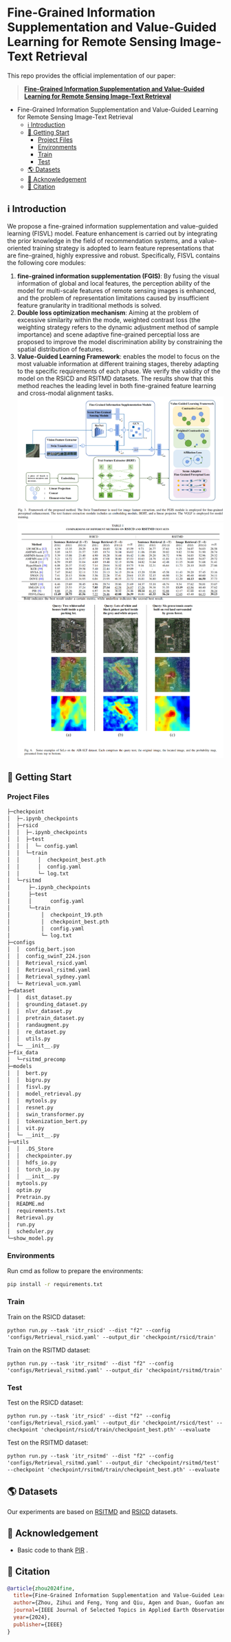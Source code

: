 # Fine-Grained Information Supplementation and Value-Guided Learning for Remote Sensing Image-Text Retrieval
This repo provides the official implementation of our paper:
> [**Fine-Grained Information Supplementation and Value-Guided Learning for Remote Sensing Image-Text Retrieval**](https://ieeexplore.ieee.org/stamp/stamp.jsp?arnumber=10716520)

- Fine-Grained Information Supplementation and Value-Guided Learning for Remote Sensing Image-Text Retrieval
  - [ℹ️ Introduction](#ℹ️-introduction)
  - [🎯 Getting Start](#-getting-start)
    - [Project Files](#project-files)
    - [Environments](#environments)
    - [Train](#train)
    - [Test](#test)
  - [🌎 Datasets](#-datasets)
  - [🙏 Acknowledgement](#-acknowledgement)
  - [📝 Citation](#-citation)

## ℹ️ Introduction
We propose a fine-grained information supplementation and value-guided learning (FISVL) model. Feature enhancement is carried out by integrating the prior knowledge in the field of recommendation systems, and a value-oriented training strategy is adopted to learn feature representations that are fine-grained, highly expressive and robust. Specifically, FISVL contains the following core modules:
1. ​**fine-grained information supplementation (FGIS)​**: By fusing the visual information of global and local features, the perception ability of the model for multi-scale features of remote sensing images is enhanced, and the problem of representation limitations caused by insufficient feature granularity in traditional methods is solved.
2. ​**Double loss optimization mechanism**: Aiming at the problem of excessive similarity within the mode, weighted contrast loss (the weighting strategy refers to the dynamic adjustment method of sample importance) and scene adaptive fine-grained perceptial loss are proposed to improve the model discrimination ability by constraining the spatial distribution of features.
3. ​**Value-Guided Learning Framework**: enables the model to focus on the most valuable information at different training stages, thereby adapting to the specific requirements of each phase.
We verify the validity of the model on the RSICD and RSITMD datasets. The results show that this method reaches the leading level in both fine-grained feature learning and cross-modal alignment tasks.
![# FISVL框架图](assets/fine-grained_framework.png)
![# FISVL在RSITMD和RSICD数据集上的效果](assets/FISVL_result1.png)
![# 可视化效果](assets/FISVL_result2.png)

## 🎯 Getting Start
### Project Files

``` 
├─checkpoint
│  ├─.ipynb_checkpoints
│  ├─rsicd
│  │  ├─.ipynb_checkpoints
│  │  ├─test
│  │  │  └─ config.yaml      
│  │  └─train
│  │      │  checkpoint_best.pth
│  │      │  config.yaml
│  │      └─ log.txt
│  └─rsitmd
│      ├─.ipynb_checkpoints
│      ├─test
│      │      config.yaml
│      └─train
│          │  checkpoint_19.pth
│          │  checkpoint_best.pth
│          │  config.yaml
│          └─ log.txt
├─configs
│  │  config_bert.json
│  │  config_swinT_224.json
│  │  Retrieval_rsicd.yaml
│  │  Retrieval_rsitmd.yaml
│  │  Retrieval_sydney.yaml
│  └─ Retrieval_ucm.yaml
├─dataset
│  │  dist_dataset.py
│  │  grounding_dataset.py
│  │  nlvr_dataset.py
│  │  pretrain_dataset.py
│  │  randaugment.py
│  │  re_dataset.py
│  │  utils.py
│  └─ __init__.py 
├─fix_data
│  └─rsitmd_precomp
├─models
│  │  bert.py
│  │  bigru.py
│  │  fisvl.py
│  │  model_retrieval.py
│  │  mytools.py
│  │  resnet.py
│  │  swin_transformer.py
│  │  tokenization_bert.py
│  │  vit.py
│  └─ __init__.py
├─utils
│  │  .DS_Store
│  │  checkpointer.py
│  │  hdfs_io.py
│  │  torch_io.py
│  │  __init__.py
│  mytools.py
│  optim.py
│  Pretrain.py
│  README.md
│  requirements.txt
│  Retrieval.py
│  run.py
│  scheduler.py
└─show_model.py  
```


### Environments
Run cmd as follow to prepare the environments:
```bash
pip install -r requirements.txt
```

### Train
Train on the RSICD dataset:
```
python run.py --task 'itr_rsicd' --dist "f2" --config 'configs/Retrieval_rsicd.yaml' --output_dir 'checkpoint/rsicd/train'
```
Train on the RSITMD dataset:
```
python run.py --task 'itr_rsitmd' --dist "f2" --config 'configs/Retrieval_rsitmd.yaml' --output_dir 'checkpoint/rsitmd/train'
```
### Test
Test on the RSICD dataset:
```
python run.py --task 'itr_rsicd' --dist "f2" --config 'configs/Retrieval_rsicd.yaml' --output_dir 'checkpoint/rsicd/test' --checkpoint 'checkpoint/rsicd/train/checkpoint_best.pth' --evaluate
```
Test on the RSITMD dataset:
```
python run.py --task 'itr_rsitmd' --dist "f2" --config 'configs/Retrieval_rsitmd.yaml' --output_dir 'checkpoint/rsitmd/test' --checkpoint 'checkpoint/rsitmd/train/checkpoint_best.pth' --evaluate
```
## 🌎 Datasets

Our experiments are based on [RSITMD](https://github.com/xiaoyuan1996/AMFMN/tree/master/RSITMD) and [RSICD](https://github.com/201528014227051/RSICD_optimal) datasets.

## 🙏 Acknowledgement

- Basic code to thank [PIR](https://github.com/Zjut-MultimediaPlus/PIR-pytorch) .

## 📝 Citation
```bibtex
@article{zhou2024fine,
  title={Fine-Grained Information Supplementation and Value-Guided Learning for Remote Sensing Image-Text Retrieval},
  author={Zhou, Zihui and Feng, Yong and Qiu, Agen and Duan, Guofan and Zhou, Mingliang},
  journal={IEEE Journal of Selected Topics in Applied Earth Observations and Remote Sensing},
  year={2024},
  publisher={IEEE}
}
```
